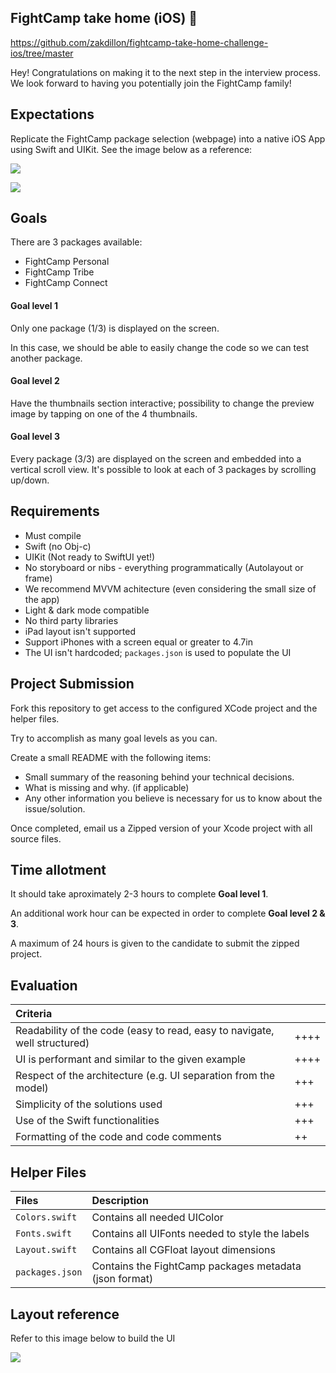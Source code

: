 ## FightCamp take home (iOS) 🥊

https://github.com/zakdillon/fightcamp-take-home-challenge-ios/tree/master

Hey! Congratulations on making it to the next step in the interview process. We look forward to having you potentially join the FightCamp family!

## Expectations

Replicate the FightCamp package selection (webpage) into a native iOS App using Swift and UIKit. See the image below as a reference:

![](img/mockups-01.png)

![](img/package-animation-01.gif)

## Goals 

There are 3 packages available:

- FightCamp Personal
- FightCamp Tribe
- FightCamp Connect

#### Goal level 1
Only one package (1/3) is displayed on the screen. 

In this case, we should be able to easily change the code so we can test another package.

#### Goal level 2

Have the thumbnails section interactive; possibility to change the preview image by tapping on one of the 4 thumbnails.

#### Goal level 3
Every package (3/3) are displayed on the screen and embedded into a vertical scroll view. It's possible to look at each of 3 packages by scrolling up/down.

## Requirements

- Must compile
- Swift (no Obj-c)
- UIKit (Not ready to SwiftUI yet!)
- No storyboard or nibs - everything programmatically (Autolayout or frame)
- We recommend MVVM achitecture (even considering the small size of the app)
- Light & dark mode compatible
- No third party libraries
- iPad layout isn't supported
- Support iPhones with a screen equal or greater to 4.7in
- The UI isn't hardcoded; `packages.json` is used to populate the UI

## Project Submission

Fork this repository to get access to the configured XCode project and the helper files.

Try to accomplish as many goal levels as you can.

Create a small README with the following items:

* Small summary of the reasoning behind your technical decisions.
* What is missing and why. (if applicable)
* Any other information you believe is necessary for us to know about the issue/solution.

Once completed, email us a Zipped version of your Xcode project with all source files.

## Time allotment 

It should take aproximately 2-3 hours to complete **Goal level 1**. 

An additional work hour can be expected in order to complete **Goal level 2 & 3**.

A maximum of 24 hours is given to the candidate to submit the zipped project. 

## Evaluation

| Criteria | |
|:--|:--|
Readability of the code (easy to read, easy to navigate, well structured)  | ++++
UI is performant and similar to the given example | ++++
Respect of the architecture (e.g. UI separation from the model) | +++
Simplicity of the solutions used | +++
Use of the Swift functionalities | +++
Formatting of the code and code comments | ++

## Helper Files

| Files    | Description    |
|:-----|:------|
|`Colors.swift`| Contains all needed UIColor
|`Fonts.swift` | Contains all UIFonts needed to style the labels
| `Layout.swift` | Contains all CGFloat layout dimensions
| `packages.json` | Contains the FightCamp packages metadata (json format)

## Layout reference

Refer to this image below to build the UI

![](./img/specs-01.png)


